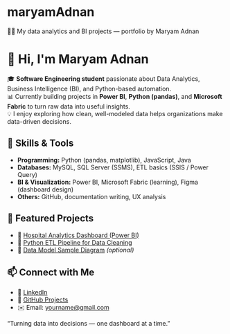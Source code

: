 # maryamAdnan
👩‍💻 My data analytics and BI projects — portfolio by Maryam Adnan

# 👋 Hi, I'm Maryam Adnan  

🎓 **Software Engineering student** passionate about Data Analytics, Business Intelligence (BI), and Python-based automation.  
📊 Currently building projects in **Power BI**, **Python (pandas)**, and **Microsoft Fabric** to turn raw data into useful insights.  
💡 I enjoy exploring how clean, well-modeled data helps organizations make data-driven decisions.

## 🧰 Skills & Tools
- **Programming:** Python (pandas, matplotlib), JavaScript, Java  
- **Databases:** MySQL, SQL Server (SSMS), ETL basics (SSIS / Power Query)  
- **BI & Visualization:** Power BI, Microsoft Fabric (learning), Figma (dashboard design)  
- **Others:** GitHub, documentation writing, UX analysis  

## 🚀 Featured Projects
- 🏥 [Hospital Analytics Dashboard (Power BI)](https://github.com/yourusername/Hospital-Analytics-Dashboard)
- 🧮 [Python ETL Pipeline for Data Cleaning](https://github.com/yourusername/Python-ETL-Data-Cleaning)
- 🧩 [Data Model Sample Diagram](https://github.com/yourusername/Data-Model-Sample) *(optional)*

## 📫 Connect with Me
- 💼 [LinkedIn](https://www.linkedin.com/in/yourlinkedinurl)
- 📂 [GitHub Projects](https://github.com/yourusername)
- ✉️ Email: yourname@gmail.com  


“Turning data into decisions — one dashboard at a time.”
